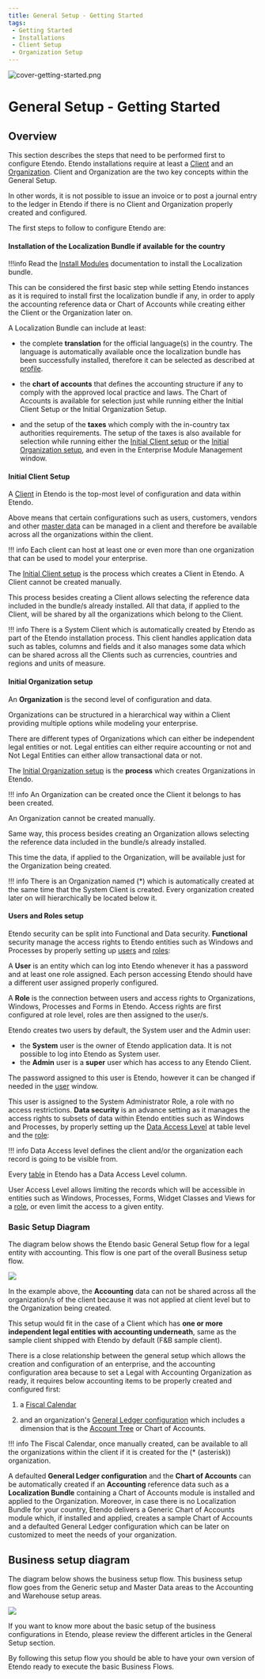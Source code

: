 ```yaml
---
title: General Setup - Getting Started
tags: 
 - Getting Started
 - Installations
 - Client Setup
 - Organization Setup
---
```


![cover-getting-started.png](../../../../assets/getting-started/overview/cover-getting-started.png)
# General Setup - Getting Started

## Overview

This section describes the steps that need to be performed first to configure Etendo.
Etendo installations require at least a [Client](../../../../user-guide/etendo-classic/basic-features/general-setup/client.md) and an [Organization](../../../../user-guide/etendo-classic/basic-features/general-setup/enterprise-model.md#organization). Client and Organization are the two key concepts within the General Setup.

In other words, it is not possible to issue an invoice or to post a journal entry to the ledger in Etendo if there is no Client and Organization properly created and configured.

The first steps to follow to configure Etendo are:

#### Installation of the Localization Bundle if available for the country

!!!info
    Read the [Install Modules](../../../../developer-guide/etendo-classic/getting-started/installation/install-modules-in-etendo.md) documentation to install the Localization bundle. 

This can be considered the first basic step while setting Etendo instances as it is required to install first the localization bundle if any, in order to apply the accounting reference data or Chart of Accounts while creating either the Client or the Organization later on.

A Localization Bundle can include at least:

- the complete **translation** for the official language(s) in the country.
The language is automatically available once the localization bundle has been successfully installed, therefore it can be selected as described at [profile](../../../../getting-started/user-interface/workspace.md#profile).

- the **chart of accounts** that defines the accounting structure if any to comply with the approved local practice and laws.
The Chart of Accounts is available for selection just while running either the Initial Client Setup or the Initial Organization Setup.

- and the setup of the **taxes** which comply with the in-country tax authorities requirements.
The setup of the taxes is also available for selection while running either the [Initial Client setup](../../../../developer-guide/etendo-classic/how-to-guides/how-to-run-an-initial-client-setup-process.md) or the [Initial Organization setup](../general-setup/enterprise-model.md#initial-organization-setup), and even in the Enterprise Module Management window.

#### Initial Client Setup

A [Client](../general-setup/client.md) in Etendo is the top-most level of configuration and data within Etendo.

Above means that certain configurations such as users, customers, vendors and other [master data](../master-data-management/master-data.md) can be managed in a client and therefore be available across all the organizations within the client.

!!! info
    Each client can host at least one or even more than one organization that can be used to model your enterprise.

The [Initial Client setup](../../../../developer-guide/etendo-classic/how-to-guides/how-to-run-an-initial-client-setup-process.md) is the process which creates a Client in Etendo. A Client cannot be created manually.

This process besides creating a Client allows selecting the reference data included in the bundle/s already installed.
All that data, if applied to the Client, will be shared by all the organizations which belong to the Client.

!!! info
    There is a System Client which is automatically created by Etendo as part of the Etendo installation process.
    This client handles application data such as tables, columns and fields and it also manages some data which can be shared across all the Clients such as currencies, countries and regions and units of measure.

#### Initial Organization setup

An **Organization** is the second level of configuration and data.

Organizations can be structured in a hierarchical way within a Client providing multiple options while modeling your enterprise.

There are different types of Organizations which can either be independent legal entities or not.
Legal entities can either require accounting or not and Not Legal Entities can either allow transactional data or not.

The [Initial Organization setup](../general-setup/enterprise-model.md#initial-organization-setup) is the **process** which creates Organizations in Etendo.

!!! info
    An Organization can be created once the Client it belongs to has been created.

An Organization cannot be created manually.

Same way, this process besides creating an Organization allows selecting the reference data included in the bundle/s already installed.

This time the data, if applied to the Organization, will be available just for the Organization being created.

!!! info
    There is an Organization named (\*) which is automatically created at the same time that the System Client is created. Every organization created later on will hierarchically be located below it.

#### Users and Roles setup

Etendo security can be split into Functional and Data security.
**Functional** security manage the access rights to Etendo entities such as Windows and Processes by properly setting up [users](../general-setup/security.md#user) and [roles](../general-setup/security.md#role):

A **User** is an entity which can log into Etendo whenever it has a password and at least one role assigned.
Each person accessing Etendo should have a different user assigned properly configured.

A **Role** is the connection between users and access rights to Organizations, Windows, Processes and Forms in Etendo.
Access rights are first configured at role level, roles are then assigned to the user/s.

Etendo creates two users by default, the System user and the Admin user:

- the **System** user is the owner of Etendo application data. It is not possible to log into Etendo as System user.
- the **Admin** user is a **super** user which has access to any Etendo Client.

The password assigned to this user is Etendo, however it can be changed if needed in the [user](../general-setup/security.md#user) window.

This user is assigned to the System Administrator Role, a role with no access restrictions.
**Data security** is an advance setting as it manages the access rights to subsets of data within Etendo entities such as Windows and Processes, by properly setting up the [Data Access Level](../general-setup/security.md#role-access) at table level and the [role](../general-setup/security.md#role):

!!! info
    Data Access level defines the client and/or the organization each record is going to be visible from.

Every [table](../general-setup/security.md#role-access) in Etendo has a Data Access Level column.

User Access Level allows limiting the records which will be accessible in entities such as Windows, Processes, Forms, Widget Classes and Views for a [role](../general-setup/security.md#role), or even limit the access to a given entity.

### Basic Setup Diagram

The diagram below shows the Etendo basic General Setup flow for a legal entity with accounting. This flow is one part of the overall Business setup flow.

![](../../../../assets/user-guide/etendo-classic/basic-features/general-setup/getting-started/basic-general-setup.png)

In the example above, the **Accounting** data can not be shared across all the organization/s of the client because it was not applied at client level but to the Organization being created.

This setup would fit in the case of a Client which has **one or more independent legal entities with accounting underneath**, same as the sample client shipped with Etendo by default (F&B sample client).

There is a close relationship between the general setup which allows the creation and configuration of an enterprise, and the accounting configuration area because to set a Legal with Accounting Organization as ready, it requires below accounting items to be properly created and configured first:

1. a [Fiscal Calendar](../financial-management/accounting/setup.md#fiscal-calendar)

2. and an organization's [General Ledger configuration](../financial-management/accounting/setup.md#general-ledger-configuration) which includes a dimension that is the [Account Tree](../financial-management/accounting/setup.md#account-tree) or Chart of Accounts.

!!! info
    The Fiscal Calendar, once manually created, can be available to all the organizations within the client if it is created for the (\* (asterisk)) organization.

A defaulted **General Ledger configuration** and the **Chart of Accounts** can be automatically created if an **Accounting** reference data such as a **Localization Bundle** containing a Chart of Accounts module is installed and applied to the Organization. Moreover, in case there is no Localization Bundle for your country, Etendo delivers a Generic Chart of Accounts module which, if installed and applied, creates a sample Chart of Accounts and a defaulted General Ledger configuration which can be later on customized to meet the needs of your organization.

## Business setup diagram

The diagram below shows the business setup flow.
This business setup flow goes from the Generic setup and Master Data areas to the Accounting and Warehouse setup areas.

![](../../../../assets/user-guide/etendo-classic/basic-features/general-setup/getting-started/Quick_Guide_Diagram_new.png)

If you want to know more about the basic setup of the business configurations in Etendo, please review the different articles in the General Setup section.

By following this setup flow you should be able to have your own version of Etendo ready to execute the basic Business Flows.